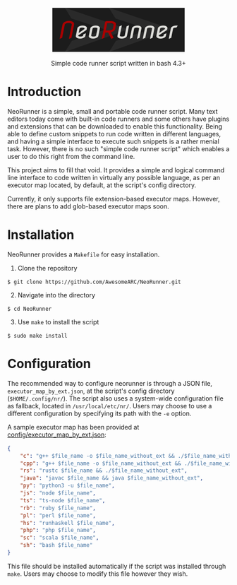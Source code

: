 <p align="center"><img src="./assets/logo.png" alt="logo" height="100px"></p>
<p align="center">Simple code runner script written in bash 4.3+</p>

# Introduction

NeoRunner is a simple, small and portable code runner script. Many text editors today come with built-in code runners and some others have plugins and extensions that can be downloaded to enable this functionality. Being able to define custom snippets to run code written in different languages, and having a simple interface to execute such snippets is a rather menial task. However, there is no such "simple code runner script" which enables a user to do this right from the command line.

This project aims to fill that void. It provides a simple and logical command line interface to code written in virtually any possible language, as per an executor map located, by default, at the script's config directory.

Currently, it only supports file extension-based executor maps. However, there are plans to add glob-based executor maps soon.

# Installation

NeoRunner provides a `Makefile` for easy installation.

1. Clone the repository

```
$ git clone https://github.com/AwesomeARC/NeoRunner.git
```

2. Navigate into the directory

```
$ cd NeoRunner
```

3. Use `make` to install the script

```
$ sudo make install
```

# Configuration

The recommended way to configure neorunner is through a JSON file, `executor_map_by_ext.json`, at the script's config directory (`$HOME/.config/nr/`). The script also uses a system-wide configuration file as fallback, located in `/usr/local/etc/nr/`. Users may choose to use a different configuration by specifying its path with the `-e` option.

A sample executor map has been provided at [config/executor\_map\_by\_ext.json](https://github.com/awesomearc/neorunner/blob/master/config/executor\_map\_by\_ext.json):

```json
{
    "c": "g++ $file_name -o $file_name_without_ext && ./$file_name_without_ext",
    "cpp": "g++ $file_name -o $file_name_without_ext && ./$file_name_without_ext",
    "rs": "rustc $file_name && ./$file_name_without_ext",
    "java": "javac $file_name && java $file_name_without_ext",
    "py": "python3 -u $file_name",
    "js": "node $file_name",
    "ts": "ts-node $file_name",
    "rb": "ruby $file_name",
    "pl": "perl $file_name",
    "hs": "runhaskell $file_name",
    "php": "php $file_name",
    "sc": "scala $file_name",
    "sh": "bash $file_name"
}
```

This file should be installed automatically if the script was installed through `make`. Users may choose to modify this file however they wish.

